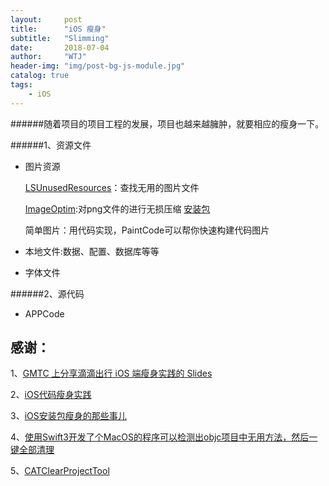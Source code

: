 ```yaml
---
layout:     post
title:      "iOS 瘦身"
subtitle:   "Slimming"
date:       2018-07-04
author:     "WTJ"
header-img: "img/post-bg-js-module.jpg"
catalog: true
tags:
    - iOS
---
```




######随着项目的项目工程的发展，项目也越来越臃肿，就要相应的瘦身一下。

######1、资源文件

- 图片资源

  [LSUnusedResources](https://github.com/tinymind/LSUnusedResources)：查找无用的图片文件

  [ImageOptim](https://github.com/ImageOptim/ImageOptim):对png文件的进行无损压缩 [安装包](https://imageoptim.com/mac)

  简单图片：用代码实现，PaintCode可以帮你快速构建代码图片

- 本地文件:数据、配置、数据库等等

- 字体文件

######2、源代码

- APPCode



## 感谢：

1、[GMTC 上分享滴滴出行 iOS 端瘦身实践的 Slides](https://ming1016.github.io/2017/06/12/gmtc-ios-slimming-practice/)

2、[iOS代码瘦身实践](https://www.cnblogs.com/wdsunny/p/7486617.html)

3、[iOS安装包瘦身的那些事儿](http://www.mamicode.com/info-detail-1790659.html)

4、[使用Swift3开发了个MacOS的程序可以检测出objc项目中无用方法，然后一键全部清理](https://github.com/ming1016/SMCheckProject)

5、[CATClearProjectTool](https://github.com/CatchZeng/CATClearProjectTool)
